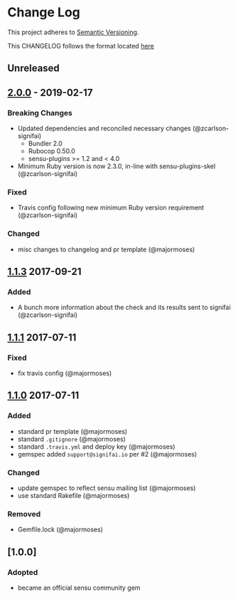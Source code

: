 # Change Log
This project adheres to [Semantic Versioning](http://semver.org/).

This CHANGELOG follows the format located [here](https://github.com/sensu-plugins/community/blob/master/HOW_WE_CHANGELOG.md)

## Unreleased

## [2.0.0] - 2019-02-17
### Breaking Changes
- Updated dependencies and reconciled necessary changes (@zcarlson-signifai)
    - Bundler 2.0
    - Rubocop 0.50.0
    - sensu-plugins >= 1.2 and < 4.0
- Minimum Ruby version is now 2.3.0, in-line with sensu-plugins-skel (@zcarlson-signifai)

### Fixed
- Travis config following new minimum Ruby version requirement (@zcarlson-signifai)

### Changed
- misc changes to changelog and pr template (@majormoses)

## [1.1.3] 2017-09-21
### Added
- A bunch more information about the check and its results sent to signifai (@zcarlson-signifai)

## [1.1.1] 2017-07-11
### Fixed
- fix travis config (@majormoses)

## [1.1.0] 2017-07-11
### Added
- standard pr template (@majormoses)
- standard `.gitignore` (@majormoses)
- standard `.travis.yml` and deploy key (@majormoses)
- gemspec added `support@signifai.io` per #2 (@majormoses)

### Changed
- update gemspec to reflect sensu mailing list (@majormoses)
- use standard Rakefile (@majormoses)

### Removed
- Gemfile.lock (@majormoses)

## [1.0.0]
### Adopted
- became an official sensu community gem


[Unreleased]: https://github.com/sensu-plugins/sensu-plugins-signifai/compare/1.1.3...HEAD
[2.0.0]: https://github.com/sensu-plugins/sensu-plugins-signifai/compare/1.1.3...2.0.0
[1.1.3]: https://github.com/sensu-plugins/sensu-plugins-signifai/compare/1.1.1...1.1.3
[1.1.1]: https://github.com/sensu-plugins/sensu-plugins-signifai/compare/1.0.0...1.1.0
[1.1.0]: https://github.com/sensu-plugins/sensu-plugins-signifai/compare/1.0.0...1.1.0
